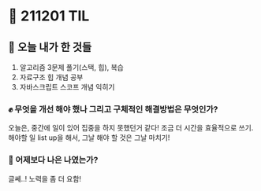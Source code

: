 # :rocket: 211201 TIL

## :seedling: 오늘 내가 한 것들
1. 알고리즘 3문제 풀기(스택, 힙), 복습
2. 자료구조 힙 개념 공부
3. 자바스크립트 스코프 개념 익히기 

### :fist: 무엇을 개선 해야 했나  그리고 구체적인 해결방법은 무엇인가?
오늘은, 중간에 일이 있어 집중을 하지 못했던거 같다! 조금 더 시간을 효율적으로 쓰기.
해야할 일 list up을 해서, 그날 해야 할 것은 그날 마치기!

### :muscle: 어제보다 나은 나였는가?  
글쎄..! 노력을 좀 더 요함!